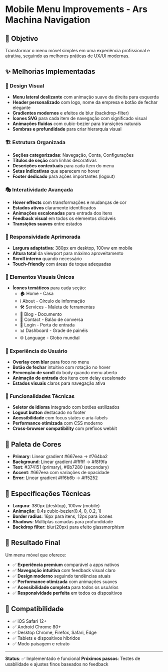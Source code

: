 # Mobile Menu Improvements - Ars Machina Navigation

## 🎯 Objetivo
Transformar o menu móvel simples em uma experiência profissional e atrativa, seguindo as melhores práticas de UX/UI modernas.

## ✨ Melhorias Implementadas

### 🎨 Design Visual
- **Menu lateral deslizante** com animação suave da direita para esquerda
- **Header personalizado** com logo, nome da empresa e botão de fechar elegante
- **Gradientes modernos** e efeitos de blur (backdrop-filter)
- **Ícones SVG** para cada item de navegação com significado visual
- **Animações fluidas** com cubic-bezier para transições naturais
- **Sombras e profundidade** para criar hierarquia visual

### 🏗️ Estrutura Organizada
- **Seções categorizadas**: Navegação, Conta, Configurações
- **Títulos de seção** com linhas decorativas
- **Descrições contextuais** para cada item do menu
- **Setas indicativas** que aparecem no hover
- **Footer dedicado** para ações importantes (logout)

### 🎭 Interatividade Avançada
- **Hover effects** com transformações e mudanças de cor
- **Estados ativos** claramente identificados
- **Animações escalonadas** para entrada dos itens
- **Feedback visual** em todos os elementos clicáveis
- **Transições suaves** entre estados

### 📱 Responsividade Aprimorada
- **Largura adaptativa**: 380px em desktop, 100vw em mobile
- **Altura total** da viewport para máximo aproveitamento
- **Scroll interno** quando necessário
- **Touch-friendly** com áreas de toque adequadas

### 🎨 Elementos Visuais Únicos
- **Ícones temáticos** para cada seção:
  - 🏠 Home - Casa
  - ℹ️ About - Círculo de informação
  - 🛠️ Services - Maleta de ferramentas
  - 📄 Blog - Documento
  - 💬 Contact - Balão de conversa
  - 🔐 Login - Porta de entrada
  - 📊 Dashboard - Grade de painéis
  - 🌐 Language - Globo mundial

### 🎯 Experiência do Usuário
- **Overlay com blur** para foco no menu
- **Botão de fechar** intuitivo com rotação no hover
- **Prevenção de scroll** do body quando menu aberto
- **Animação de entrada** dos itens com delay escalonado
- **Estados visuais** claros para navegação ativa

### 🔧 Funcionalidades Técnicas
- **Seletor de idioma** integrado com botões estilizados
- **Logout button** destacado no footer
- **Acessibilidade** com focus states e aria-labels
- **Performance otimizada** com CSS moderno
- **Cross-browser compatibility** com prefixos webkit

## 🎨 Paleta de Cores
- **Primary**: Linear gradient #667eea → #764ba2
- **Background**: Linear gradient #ffffff → #f8f9fa
- **Text**: #374151 (primary), #6b7280 (secondary)
- **Accent**: #667eea com variações de opacidade
- **Error**: Linear gradient #ff6b6b → #ff5252

## 📐 Especificações Técnicas
- **Largura**: 380px (desktop), 100vw (mobile)
- **Animação**: 0.4s cubic-bezier(0.4, 0, 0.2, 1)
- **Border radius**: 16px para itens, 12px para ícones
- **Shadows**: Múltiplas camadas para profundidade
- **Backdrop filter**: blur(20px) para efeito glassmorphism

## 🚀 Resultado Final
Um menu móvel que oferece:
- ✅ **Experiência premium** comparável a apps nativos
- ✅ **Navegação intuitiva** com feedback visual claro
- ✅ **Design moderno** seguindo tendências atuais
- ✅ **Performance otimizada** com animações suaves
- ✅ **Acessibilidade completa** para todos os usuários
- ✅ **Responsividade perfeita** em todos os dispositivos

## 📱 Compatibilidade
- ✅ iOS Safari 12+
- ✅ Android Chrome 80+
- ✅ Desktop Chrome, Firefox, Safari, Edge
- ✅ Tablets e dispositivos híbridos
- ✅ Modo paisagem e retrato

---

**Status**: ✅ Implementado e funcional
**Próximos passos**: Testes de usabilidade e ajustes finos baseados no feedback
